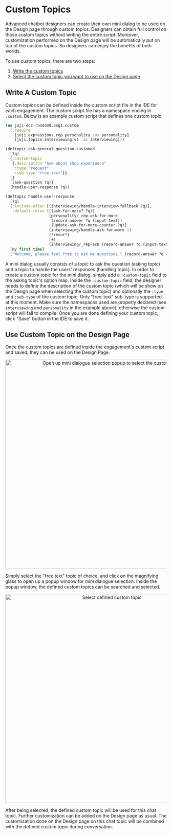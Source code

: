 # Custom Topics

Advanced chatbot designers can create their own mini dialog to be used on the Design page through custom topics. Designers can obtain full control on those custom topics without writing the entire script. Moreover, customization performed on the Design page will be automatically put on top of the custom topics. So designers can enjoy the benefits of both worlds.

To use custom topics, there are two steps:

1. [Write the custom topics](#write-a-custom-topic)
2. [Select the custom topic you want to use on the Design page](#use-custom-topic-on-the-design-page)

## Write A Custom Topic

Custom topics can be defined inside the custom script file in the IDE for each engagement. The custom script file has a namespace ending in `.custom`. Below is an example custom script that defines one custom topic. 

```clojure
(ns juji-doc-random0.eng1.custom
  (:require 
    [juji.expressions.rep.personality :as personality]
    [juji.topics.interviewing.v4 :as interviewing]))

(deftopic ask-general-question-customed
  [?q]
  {:custom-topic
   {:description "Ask about shop experience"
    :type "request"
    :sub-type "free-text"}}
  []
  [(ask-question ?q)]
  (handle-user-response ?q))

(deftopic handle-user-response
  [?q]
  {:include-after [(interviewing/handle-interview-fallback ?q)],
   :default-rules ([(ask-for-more? ?q)]
                   [personality/_rep-ask-for-more
                    (record-answer ?q (input-text))
                    (update-ask-for-more-counter ?q)]
                   (interviewing/handle-ask-for-more 1)
                   (*recur*)
                   [+]
                   [interviewing/_rep-ack (record-answer ?q (input-text))])}
  [my first time]
  ["Welcome, please feel free to ask me questions." (record-answer ?q (input-text))])
```

A mini dialog usually consists of a topic to ask the question (asking topic) and a topic to handle the users' responses (handling topic). In order to create a custom topic for the mini dialog, simply add a `:custom-topic` field to the asking topic's option map. Inside the `:custom-topic` field, the designer needs to define the description of the custom topic (which will be show on the Design page when selecting the custom topic) and optionally the `:type` and `:sub-type` of the custom topic. Only "free-text" sub-type is supported at this moment. Make sure the namespaces used are properly declared (see `interviewing` and `personality` in the example above), otherwise the custom script will fail to compile. Once you are done defining your custom topic, click "Save" button in the IDE to save it.

## Use Custom Topic on the Design Page

Once the custom topics are defined inside the engagement's custom script and saved, they can be used on the Design Page. 
<p align="center"><img src="../img/open-mini-dialogue-selection.png" alt="Open up mini dialogue selection popup to select the custom topic" width="650px"/></p>
Simply select the "free text" topic of choice, and click on the magnifying glass to open up a popup window for mini dialogue selection. Inside the popup window, the defined custom topics can be searched and selected.
<p align="center"><img src="../img/select-defined-custom-topic.png" alt="Select defined custom topic" width="650px"/></p>
After being selected, the defined custom topic will be used for this chat topic. Further customization can be added on the Design page as usual. The customization done on the Design page on this chat topic will be combined with the defined custom topic during conversation.